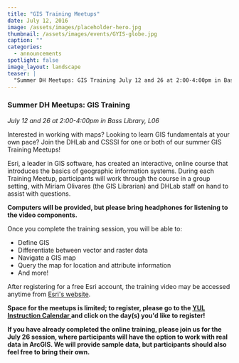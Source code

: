 ```yaml
---
title: "GIS Training Meetups"
date: July 12, 2016
image: /assets/images/placeholder-hero.jpg
thumbnail: /assets/images/events/GYIS-globe.jpg
caption: ""
categories: 
  - announcements
spotlight: false 
image_layout: landscape
teaser: |
  "Summer DH Meetups: GIS Training July 12 and 26 at 2:00-4:00pm in Bass Library, L06 Interested in working with maps? Looking to learn GIS fundamentals at your own pace? Join the DHLab and CSSSI for..."
---
```



<h3>Summer DH Meetups: GIS Training</h3>
<em>July 12 and 26 at 2:00-4:00pm in Bass Library, L06</em>
   
Interested in working with maps? Looking to learn GIS fundamentals at your own pace? Join the DHLab and CSSSI for one or both of our summer GIS Training Meetups!

Esri, a leader in GIS software, has created an interactive, online course that introduces the basics of geographic information systems. During each Training Meetup, participants will work through the course in a group setting, with Miriam Olivares (the GIS Librarian) and DHLab staff on hand to assist with questions.

<strong>Computers will be provided, but please bring headphones for listening to the video components.</strong>
   
Once you complete the training session, you will be able to:

<ul>
  <li>
   Define GIS
  </li>
  <li>
   Differentiate between vector and raster data
  </li>
  <li>
   Navigate a GIS map
  </li>
  <li>
   Query the map for location and attribute information
  </li>
  <li>
   And more!
  </li>
</ul>
   
After registering for a free Esri account, the training video may be accessed anytime from <a href="http://training.esri.com/gateway/index.cfm?fa=catalog.webcoursedetail&amp;courseid=2500" target="_blank"> Esri's website</a>.
   
<strong>Space for the meetups is limited; to register, please go to the
  <a href="http://csssi.yale.edu/instruction/workshop-and-instruction-calendar" target="_blank">
    YUL Instruction Calendar
  </a>
  and click on the day(s) you'd like to register!
</strong>

**If you have already completed the online training, please join us for the July 26 session, where participants will have the option to work with real data in ArcGIS. We will provide sample data, but participants should also feel free to bring their own.**
